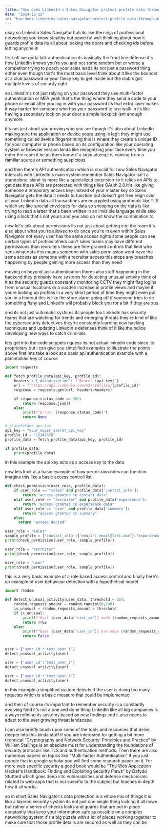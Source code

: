 ```yaml
---
title: "How does LinkedIn's Sales Navigator protect profile data through authentication mechanisms? (Teaching point: Explains security measures for data access in LinkedIn's premium tools.)"
date: "2024-12-12"
id: "how-does-linkedins-sales-navigator-protect-profile-data-through-authentication-mechanisms-teaching-point-explains-security-measures-for-data-access-in-linkedins-premium-tools"
---
```


okay so LinkedIn Sales Navigator huh its like the ninja of professional networking you know stealthy but powerful well thinking about how it guards profile data its all about locking the doors and checking ids before letting anyone in

first off we gotta talk authentication its basically the front line defense it's how LinkedIn knows you're you and not some random bot or worse a competitor trying to poach your sales leads its not just a password thing either even though that's the most basic level think about it like the bouncer at a club password or your fancy key to get inside but the club's got multiple levels of security right

so LinkedIn's not just relying on your password they use multi-factor authentication or MFA yeah that's the thing where they send a code to your phone or email after you log in with your password its that extra layer makes it way harder for someone who has your password to just walk in its like having a secondary lock on your door a simple lockpick isnt enough anymore

it's not just about you proving who you are though it's also about LinkedIn making sure the application or device youre using is legit they might use something called device fingerprinting this is where they create a unique ID for your computer or phone based on its configuration like your operating system or browser version kinda like recognizing your face every time you enter the room it helps them know if a login attempt is coming from a familiar source or something suspicious

and then there's API authentication which is crucial for how Sales Navigator interacts with LinkedIn's main system remember Sales Navigator isn't a standalone island its more like a specialized extension so it relies on APIs to get data these APIs are protected with things like OAuth 2.0 it's like giving someone a temporary access key instead of your master key so Sales Navigator gets the data it needs to function but doesn't get free reign over all your LinkedIn data all transactions are encrypted using protocols like TLS which are like special envelopes for data so snooping on the data is like trying to read a letter that's been written in an invisible language while also using a lock that's not yours and you also do not know the combination to

now let's talk about permissions its not just about getting into the room it's also about what you're allowed to do once you're in even within Sales Navigator not every user has the same access rights some people can see certain types of profiles others can't sales teams may have different permissions than recruiters these are fine-grained controls that limit who sees what data this means someone with sales permission wont have the same access as someone with a recruiter access this stops any breaches happening by people gaining more access than they need

moving on beyond just authentication theres also stuff happening in the backend they probably have systems for detecting unusual activity think of it as the security guards constantly monitoring CCTV they might flag logins from unusual locations or a sudden increase in profile views and maybe if youre looking up profiles in a very short period of time they might even put you in a timeout this is like the store alarm going off if someone tries to do something fishy and LinkedIn will probably block you for a bit if they are sus

and its not just automatic systems its people too LinkedIn has security teams that are watching for trends and emerging threats they're kind of like the cybersecurity detectives they're constantly learning new hacking techniques and updating LinkedIn's defenses think of it like the police developing new ways to catch criminals

lets get into the code snippets i guess its not actual linkedin code since its proprietary but i can give you simplified examples to illustrate the points above first lets take a look at a basic api authentication example with a placeholder key of course

```python
import requests

def fetch_profile_data(api_key, profile_id):
    headers = {'Authorization': f'Bearer {api_key}'}
    url = f'https://api.linkedin.com/v2/profiles/{profile_id}'
    response = requests.get(url, headers=headers)

    if response.status_code == 200:
        return response.json()
    else:
        print(f"Error: {response.status_code}")
        return None

# placeholder api key
api_key = "your_super_secret_api_key"
profile_id = "12345678"
profile_data = fetch_profile_data(api_key, profile_id)

if profile_data:
    print(profile_data)
```
in this example the api key acts as a access key to the data

now lets look at a basic example of how permission roles can function imagine this like a basic access controll list

```python
def check_permission(user_role, profile_data):
    if user_role == "sales" and profile_data['contact_info']:
        return "access granted to contact data"
    elif user_role == "recruiter" and profile_data['experience']:
        return "access granted to experience data"
    elif user_role == 'user' and profile_data['summary']:
        return "access granted to summary"
    else:
      return "access denied"

user_role = "sales"
sample_profile = {'contact_info':{'email':'email@test.com'},'experience':'working for test co', 'summary':'i am testing data'}
print(check_permission(user_role, sample_profile))

user_role = "recruiter"
print(check_permission(user_role, sample_profile))

user_role = "user"
print(check_permission(user_role, sample_profile))
```
this is a very basic example of a role based access control and finally here's an example of user behaviour detection with a hypothetical model

```python
import random

def detect_unusual_activity(user_data, threshold = 50):
    random_requests_amount = random.randint(0,100)
    is_unusual = random_requests_amount > threshold
    if is_unusual:
        print(f"User {user_data['user_id']} made {random_requests_amount} which is suspicious")
        return True
    else:
        print(f"User {user_data['user_id']} has made {random_requests_amount} requests.")
        return False


user = {'user_id':'test_user_1'}
detect_unusual_activity(user)

user = {'user_id':'test_user_2'}
detect_unusual_activity(user)

user = {'user_id':'test_user_3'}
detect_unusual_activity(user)
```

in this example a simplified system detects if the user is doing too many requests which is a basic measure that could be implemented

and then of course its important to remember security is a constantly evolving field it's not a one and done thing LinkedIn like all big companies is always refining its systems based on new findings and it also needs to adapt to the ever growing threat landscape

i can also briefly touch upon some of the tools and resources that delve deeper into this kinda stuff if you are interested for getting a bit more technical "Cryptography and Network Security: Principles and Practice" by William Stallings is an absolute must for understanding the foundations of security protocols like TLS and authentication methods. Then there are also numerous papers on topics like "Multi-factor Authentication" if you just google that in google scholar you will find some research paper on it. For more web specific security a good book would be "The Web Application Hacker's Handbook: Finding and Exploiting Security Flaws" by Dafydd Stuttard which goes deep into vulnerabilities and defense mechanisms related to web apps that is not specific to the subject but teaches in depth how it all works.

so in short Sales Navigator's data protection is a whole mix of things it is like a layered security system its not just one single thing locking it all down but rather a series of checks locks and guards that are put in place constantly that keep your information safe as possible on a complex networking system it's a big puzzle with a lot of pieces working together to make sure that those profile details are secured as well as they can be
